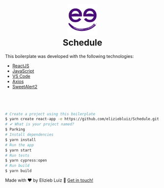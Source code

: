 <h1 align="center">
    <img alt="Schedule" src="https://github.com/eliziebluiz/Schedule/blob/main/public/logo-closeer.png" width="20%"/>
    <br>
    Schedule
</h1>

This boilerplate was developed with the following technologies:

- [ReactJS](https://pt-br.reactjs.org/)
- [JavaScript](https://developer.mozilla.org/pt-BR/docs/Web/JavaScript)
- [VS Code](vscode)
- [Axios](https://github.com/axios/axios)
- [SweetAlert2](https://sweetalert2.github.io/)

## <br>

```bash
# Create a project using this boilerplate
$ yarn create react-app -e https://github.com/eliziebluiz/Schedule.git
# ✔ What is your project named?
$ Parking
# Install dependencies
$ yarn install
# Run the app
$ yarn start
# Run tests
$ yarn cypress:open
# Run build
$ yarn build
```

Made with ♥ by Elizieb Luiz :wave: [Get in touch!](https://www.linkedin.com/in/elizieb-luiz-798994183/)
